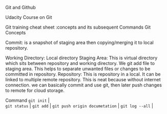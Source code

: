 Git and Github

Udacity Course on Git

Git training cheat sheet :concepts and its subsequent Commands
Git Concepts

Commit: is a snapshot of staging area then copying/merging it to local repository.

Working Directory: Local directory
Staging Area: This is virtual directory which sits between repository and working directory. We git add file to staging area. This helps to separate unwanted files or changes to be committed in repository.
Repository: This is repository in a local. It can be linked to multiple remote repository. This is neat because without internet connection. we can basically commit and use git, then later push changes to remote for cloud storage.


Command
`git init` |	
`git status` |
`git add` |
`git push origin documetation` |
`git log --all` |